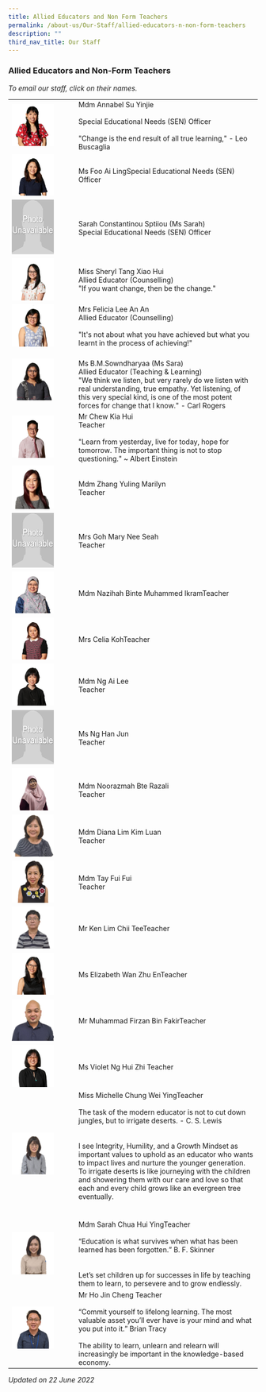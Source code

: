 ```yaml
---
title: Allied Educators and Non Form Teachers
permalink: /about-us/Our-Staff/allied-educators-n-non-form-teachers
description: ""
third_nav_title: Our Staff
---
```

### Allied Educators and Non-Form Teachers

*To email our staff, click on their names.*

|  	|  	|
|---	|---	|
| <img src="/images/nft1.png" style="width:70%"> 	| Mdm Annabel Su Yinjie<br><br>Special Educational Needs (SEN) Officer<br><br>"Change is the end result of all true learning," - Leo Buscaglia 	|
| <img src="/images/nft2.png" style="width:70%"> 	| Ms Foo Ai LingSpecial Educational Needs (SEN) Officer 	|
|  <img src="/images/nft3.png" style="width:70%"> 	| Sarah Constantinou Sptiiou (Ms Sarah) <br>Special Educational Needs (SEN) Officer 	|
| <img src="/images/nft4.png" style="width:70%">  	| Miss Sheryl Tang Xiao Hui<br>Allied Educator (Counselling)<br>"If you want change, then be the change."  	|
| <img src="/images/nft5.png" style="width:70%"> 	| Mrs Felicia Lee An An<br>Allied Educator (Counselling)<br><br>"It's not about what you have achieved but what you learnt in the process of achieving!" 	|
|  <img src="/images/nft6.png" style="width:70%"> 	| <br>Ms B.M.Sowndharyaa (Ms Sara)<br>Allied Educator (Teaching & Learning)<br>"We think we listen, but very rarely do we listen with real understanding, true empathy. Yet listening, of this very special kind, is one of the most potent forces for change that I know." - Carl Rogers<br> 	|
| <img src="/images/nft7.png" style="width:70%"> 	| Mr Chew Kia Hui<br>Teacher<br><br>"Learn from yesterday, live for today, hope for tomorrow. The important thing is not to stop questioning." ~ Albert Einstein 	|
| <img src="/images/nft8.png" style="width:70%">  	| Mdm Zhang Yuling Marilyn <br>Teacher 	|
| <img src="/images/nft9.png" style="width:70%"> 	| Mrs Goh Mary Nee Seah <br>Teacher 	|
| <img src="/images/nft10.png" style="width:70%"> 	| Mdm Nazihah Binte Muhammed IkramTeacher  	|
| <img src="/images/nft11.png" style="width:70%"> 	| Mrs Celia KohTeacher   	|
| <img src="/images/nft12.png" style="width:70%"> 	| Mdm Ng Ai Lee<br>Teacher    	|
| <img src="/images/nft13.png" style="width:70%"> 	| Ms Ng Han Jun<br>Teacher     	|
| <img src="/images/nft14.png" style="width:70%"> 	| Mdm Noorazmah Bte Razali<br>Teacher      	|
| <img src="/images/nft15.png" style="width:70%"> 	| Mdm Diana Lim Kim Luan<br>Teacher 	|
| <img src="/images/nft16.png" style="width:70%"> 	| Mdm Tay Fui Fui <br>Teacher 	|
| <img src="/images/nft17.png" style="width:70%"> 	| Mr Ken Lim Chii TeeTeacher  	|
| <img src="/images/nft18.png" style="width:70%"> 	| Ms Elizabeth Wan Zhu EnTeacher 	|
| <img src="/images/nft19.png" style="width:70%"> 	| Mr Muhammad Firzan Bin FakirTeacher 	|
| <img src="/images/nft20.png" style="width:70%"> 	| Ms Violet Ng Hui Zhi Teacher 	|
| <img src="/images/nft21.png" style="width:70%"> 	| Miss Michelle Chung Wei YingTeacher <br><br>The task of the modern educator is not to cut down jungles, but to irrigate deserts. - C. S. Lewis<br><br><br>I see Integrity, Humility, and a Growth Mindset as important values to uphold as an educator who wants to impact lives and nurture the younger generation. To irrigate deserts is like journeying with the children and showering them with our care and love so that each and every child grows like an evergreen tree eventually.<br><br><br> 	|
| <img src="/images/nft22.png" style="width:70%"> 	| Mdm Sarah Chua Hui YingTeacher <br><br>“Education is what survives when what has been learned has been forgotten.” B. F. Skinner<br><br><br>Let’s set children up for successes in life by teaching them to learn, to persevere and to grow endlessly.<br> 	|
| <img src="/images/nft23.png" style="width:70%"> 	| Mr Ho Jin Cheng Teacher <br><br>“Commit yourself to lifelong learning. The most valuable asset you’ll ever have is your mind and what you put into it.” Brian Tracy<br><br>The ability to learn, unlearn and relearn will increasingly be important in the knowledge-based economy. 	|


*Updated on 22 June 2022*